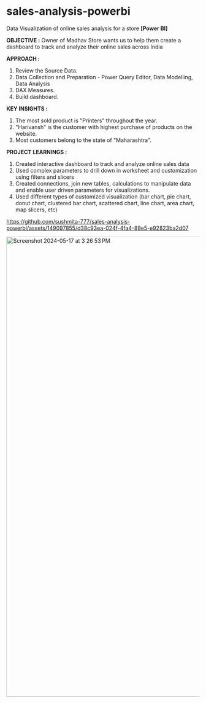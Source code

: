 # sales-analysis-powerbi
Data Visualization of online sales analysis for a store **[Power BI]**

**OBJECTIVE :**
Owner of Madhav Store wants us to help them create a dashboard to track and analyze their online sales across India

**APPROACH :**
1. Review the Source Data.
2. Data Collection and Preparation - Power Query Editor, Data Modelling, Data Analysis
4. DAX Measures.
5. Build dashboard.

**KEY INSIGHTS :**
1. The most sold product is "Printers" throughout the year.
2. "Harivansh" is the customer with highest purchase of products on the website.
3. Most customers belong to the state of "Maharashtra".

**PROJECT LEARNINGS :**
1. Created interactive dashboard to track and analyze online sales data
2. Used complex parameters to drill down in worksheet and customization using filters and slicers
3. Created connections, join new tables, calculations to manipulate data and enable user driven parameters for visualizations.
4. Used different types of customized visualization (bar chart, pie chart, donut chart, clustered bar chart, scattered chart, line chart, area chart, map slicers, etc)




https://github.com/sushmita-777/sales-analysis-powerbi/assets/149097855/d38c93ea-024f-4fa4-88e5-e92823ba2d07

<img width="1198" alt="Screenshot 2024-05-17 at 3 26 53 PM" src="https://github.com/sushmita-777/sales-analysis-powerbi/assets/149097855/d3b5a3a1-b074-4be3-a412-7969803d6ce1">
